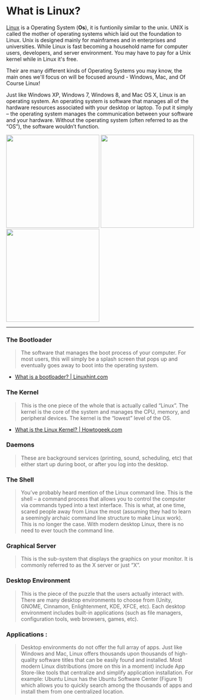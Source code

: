 # What is Linux?

[Linux](/courses/02-Linux/home.md) is a Operating System (**Os**), it is funtionily similar to the unix. UNIX is called the mother of operating systems which laid out the foundation to Linux. Unix is designed mainly for mainframes and in enterprises and universities. While Linux is fast becoming a household name for computer users, developers, and server environment. You may have to pay for a Unix kernel while in Linux it's free.

Their are many different kinds of Operating Systems you may know, the main ones we'll focus on will be focused around -
Windows, Mac, and Of Course Linux!

Just like Windows XP, Windows 7, Windows 8, and Mac OS X, Linux is an operating system. An operating system is software that manages all of the hardware resources associated with your desktop or laptop. To put it simply – the operating system manages the communication between your software and your hardware. Without the operating system (often referred to as the “OS”), the software wouldn’t function.

<img src="https://external-content.duckduckgo.com/iu/?u=https%3A%2F%2Fseeklogo.net%2Fwp-content%2Fuploads%2F2013%2F04%2Fmac-os-vector-logo-400x400.png&f=1&nofb=1" width="250">
<img src="https://external-content.duckduckgo.com/iu/?u=http%3A%2F%2Fpngimg.com%2Fuploads%2Flinux%2Flinux_PNG12.png&f=1&nofb=1" width="250">
<img src="https://external-content.duckduckgo.com/iu/?u=http%3A%2F%2Fpngimg.com%2Fuploads%2Fwindows_logos%2Fwindows_logos_PNG42.png&f=1&nofb=1" width="250">

---

### The Bootloader

> The software that manages the boot process of your computer. For most users, this will simply be a splash screen that pops up and eventually goes away to boot into the operating system.

- [What is a bootloader? | Linuxhint.com](https://linuxhint.com/what-is-a-boot-loader/)

### The Kernel

> This is the one piece of the whole that is actually called “Linux”. The kernel is the core of the system and manages the CPU, memory, and peripheral devices. The kernel is the “lowest” level of the OS.

- [What is the Linux Kernel? | Howtogeek.com](https://www.howtogeek.com/howto/31632/what-is-the-linux-kernel-and-what-does-it-do/)

### Daemons

> These are background services (printing, sound, scheduling, etc) that either start up during boot, or after you log into the desktop.

### The Shell

> You’ve probably heard mention of the Linux command line. This is the shell – a command process that allows you to control the computer via commands typed into a text interface. This is what, at one time, scared people away from Linux the most (assuming they had to learn a seemingly archaic command line structure to make Linux work). This is no longer the case. With modern desktop Linux, there is no need to ever touch the command line.

### Graphical Server

> This is the sub-system that displays the graphics on your monitor. It is commonly referred to as the X server or just “X”.

### Desktop Environment

> This is the piece of the puzzle that the users actually interact with. There are many desktop environments to choose from (Unity, GNOME, Cinnamon, Enlightenment, KDE, XFCE, etc). Each desktop environment includes built-in applications (such as file managers, configuration tools, web browsers, games, etc).

### Applications :

> Desktop environments do not offer the full array of apps. Just like Windows and Mac, Linux offers thousands upon thousands of high-quality software titles that can be easily found and installed. Most modern Linux distributions (more on this in a moment) include App Store-like tools that centralize and simplify application installation. For example: Ubuntu Linux has the Ubuntu Software Center (Figure 1) which allows you to quickly search among the thousands of apps and install them from one centralized location.
